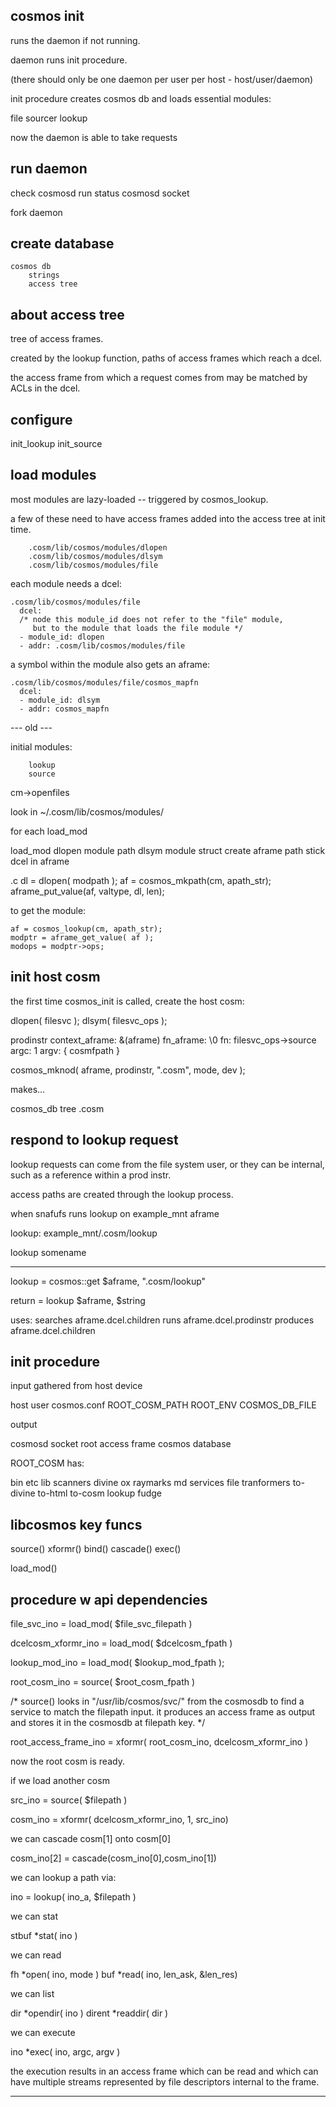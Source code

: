 

cosmos init
-----------

runs the daemon if not running.

daemon runs init procedure.

(there should only be one daemon per user per host - host/user/daemon)

init procedure creates cosmos db and loads essential modules:

  file sourcer
  lookup

now the daemon is able to take requests



run daemon
----------

check
  cosmosd run status
  cosmosd socket

fork daemon


create database
---------------

    cosmos db
        strings
        access tree


about access tree
-----------------

tree of access frames.

created by the lookup function, paths of access frames which reach a dcel.

the access frame from which a request comes from may be matched by ACLs in the dcel.



configure
---------

init_lookup
init_source










load modules
------------


most modules are lazy-loaded -- triggered by cosmos_lookup.

a few of these need to have access frames added into the access tree at init time.

        .cosm/lib/cosmos/modules/dlopen
        .cosm/lib/cosmos/modules/dlsym
        .cosm/lib/cosmos/modules/file

each module needs a dcel:

    .cosm/lib/cosmos/modules/file
      dcel:
      /* node this module_id does not refer to the "file" module,
         but to the module that loads the file module */
      - module_id: dlopen
      - addr: .cosm/lib/cosmos/modules/file


a symbol within the module also gets an aframe:

    .cosm/lib/cosmos/modules/file/cosmos_mapfn
      dcel:
      - module_id: dlsym
      - addr: cosmos_mapfn




--- old ---

initial modules:

        lookup
        source


cm->openfiles


look in ~/.cosm/lib/cosmos/modules/



for each
        load_mod


load_mod
        dlopen module path
        dlsym module struct
        create aframe path
        stick dcel in aframe

  .c
        dl = dlopen( modpath );
        af = cosmos_mkpath(cm, apath_str);
        aframe_put_value(af, valtype, dl, len);



to get the module:

    af = cosmos_lookup(cm, apath_str);
    modptr = aframe_get_value( af );
    modops = modptr->ops;



init host cosm
--------------

the first time cosmos_init is called, create the host cosm:

  dlopen( filesvc );
  dlsym( filesvc_ops );

  prodinstr
    context_aframe: &(aframe)
    fn_aframe: \0
    fn: filesvc_ops->source
    argc: 1
    argv: { cosmfpath }

  cosmos_mknod( aframe, prodinstr, ".cosm", mode, dev );


makes...

  cosmos_db
    tree
      .cosm







respond to lookup request
-------------------------

lookup requests can come from the file system user, or they can be internal, such as a reference within a prod instr.

access paths are created through the lookup process.


when snafufs runs lookup on example_mnt aframe

  lookup: example_mnt/.cosm/lookup

  lookup somename

---

lookup =
cosmos::get $aframe, ".cosm/lookup"

return =
lookup $aframe, $string

uses:
searches aframe.dcel.children
runs aframe.dcel.prodinstr
produces aframe.dcel.children




init procedure
--------------

input gathered from host device

  host
  user
  cosmos.conf
    ROOT_COSM_PATH
    ROOT_ENV
    COSMOS_DB_FILE


output

  cosmosd socket
  root access frame
  cosmos database


ROOT_COSM has:

  bin
  etc
  lib
    scanners
      divine
      ox
      raymarks
      md
    services
      file
    tranformers
      to-divine
      to-html
      to-cosm
    lookup
      fudge


libcosmos key funcs
-------------------

  source()
  xformr()
  bind()
  cascade()
  exec()

  load_mod()


procedure w api dependencies
----------------------------

  file_svc_ino =
    load_mod( $file_svc_filepath )

  dcelcosm_xformr_ino =
    load_mod( $dcelcosm_fpath )

  lookup_mod_ino = 
    load_mod( $lookup_mod_fpath );

  root_cosm_ino =
    source( $root_cosm_fpath )

  /* source() looks in
    "/usr/lib/cosmos/svc/" 
    from the cosmosdb
    to find a service to match
    the filepath input.
    it produces an access frame
    as output and stores it in
    the cosmosdb at filepath key. */


  root_access_frame_ino = 
    xformr( root_cosm_ino, dcelcosm_xformr_ino )


now the root cosm is ready.

if we load another cosm

  src_ino = source( $filepath )

  cosm_ino = xformr( dcelcosm_xformr_ino, 1, src_ino)

we can cascade cosm[1] onto cosm[0]

  cosm_ino[2] =
    cascade(cosm_ino[0],cosm_ino[1])


we can lookup a path via:

  ino = lookup( ino_a, $filepath )


we can stat

  stbuf *stat( ino )


we can read

  fh *open( ino, mode )
  buf *read( ino, len_ask, &len_res)
  

we can list

  dir *opendir( ino )
  dirent *readdir( dir )


we can execute

  ino *exec( ino, argc, argv )

the execution results in an access frame which can be read and which can have multiple streams represented by file descriptors internal to the frame.



--------

  
